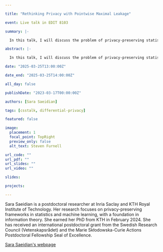 ```yaml
---

title: "Rethinking Privacy with Pointwise Maximal Leakage"

event: Live talk in EDIT 8103

summary: |-

  In this talk, I will discuss the problem of privacy-preserving statistical analysis. I will start with an introduction to _differential privacy_, a key framework in this area. Then, I will present _pointwise maximal leakage_ (PML), a privacy measure that I developed during my PhD studies. PML quantifies the amount of information leaking about a secret when releasing the outcome of a randomized function calculated on the secret. I will draw connections between PML and differential privacy while also highlighting their differences. Additionally, I will discuss an application where private information is sanitized while guaranteeing privacy in the sense of PML. Finally, I will explore open questions, current, and future research directions.

abstract: |-

  In this talk, I will discuss the problem of privacy-preserving statistical analysis. I will start with an introduction to _differential privacy_, a key framework in this area. Then, I will present _pointwise maximal leakage_ (PML), a privacy measure that I developed during my PhD studies. PML quantifies the amount of information leaking about a secret when releasing the outcome of a randomized function calculated on the secret. I will draw connections between PML and differential privacy while also highlighting their differences. Additionally, I will discuss an application where private information is sanitized while guaranteeing privacy in the sense of PML. Finally, I will explore open questions, current, and future research directions.

date: "2025-03-25T13:00:00Z"

date_end: "2025-03-25T14:00:00Z"

all_day: false

publishDate: "2023-03-17T00:00:00Z"

authors: [Sara Saeidian]

tags: [csstalk, differential-privacy]

featured: false

image:
  placement: 1
  focal_point: TopRight
  preview_only: false
  alt_text: Steven Furnell

url_code: ""
url_pdf: ""
url_slides: ""
url_video: ""

slides:

projects:

---
```


Sara Saeidian is a postdoctoral researcher at Inria Saclay and KTH Royal Institute of Technology. Her research focuses on privacy-preserving frameworks in statistics and machine learning, with a foundation in information theory. She earned her PhD from KTH in February 2024. She has received an international postdoctoral grant from the Swedish Research Council (Vetenskapsrådet) and the Marie Skłodowska-Curie Actions Postdoctoral Fellowship Seal of Excellence.

[Sara Saeidian's webpage](https://saawraaw.github.io/)
